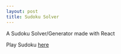 ```yaml
---
layout: post
title: Sudoku Solver
---
```


A Sudoku Solver/Generator made with React

Play Sudoku [here](https://dannys-sudoku-app.herokuapp.com/)
